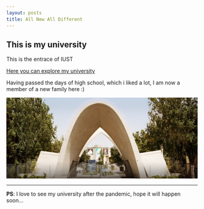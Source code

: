 ```yaml
---
layout: posts
title: All New All Different
---
```


## This is my university
This is the entrace of IUST

[Here you can explore my university](http://vt.iust.ac.ir)

Having passed the days of high school, which i liked a lot, I am now a member of a new family here :)



![alt text](../assets/images/unnamed.jpg "A new stage of life")

---
**PS**: I love to see my university after the pandemic, hope it will happen soon...
